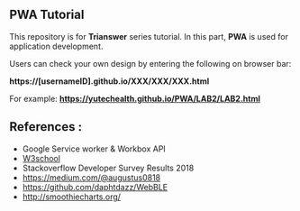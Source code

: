 ## PWA Tutorial

This repository is for **Trianswer** series tutorial. In this part, **PWA** is used for application development.

Users can check your own design by entering the following on browser bar: 

**https://[usernameID].github.io/XXX/XXX/XXX.html**

For example: **https://yutechealth.github.io/PWA/LAB2/LAB2.html**













## References :
- Google Service worker & Workbox API
- [W3school](https://www.w3schools.com/)
- Stackoverflow Developer Survey Results 2018
- https://medium.com/@augustus0818
- https://github.com/daphtdazz/WebBLE
- http://smoothiecharts.org/
